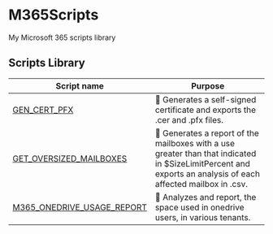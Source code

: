 # M365Scripts
My Microsoft 365 scripts library

## Scripts Library

| Script name    | Purpose
|----------------|-------------------------------
|[GEN_CERT_PFX](https://github.com/fmartineze/M365Scripts/tree/main/GET_CERT_PFX)    | 🔐 Generates a self-signed certificate and exports the .cer and .pfx files.           
|[GET_OVERSIZED_MAILBOXES](https://github.com/fmartineze/M365Scripts/tree/main/EXO_OVERSIZED_REPORT)    | 📩 Generates a report of the mailboxes with a use greater than that indicated in $SizeLimitPercent and exports an analysis of each affected mailbox in .csv.           
|[M365_ONEDRIVE_USAGE_REPORT](https://github.com/fmartineze/M365Scripts/tree/main/M365_ONEDRIVE_USAGE_REPORT)    | 💾 Analyzes and report, the space used in onedrive users, in various tenants.           




